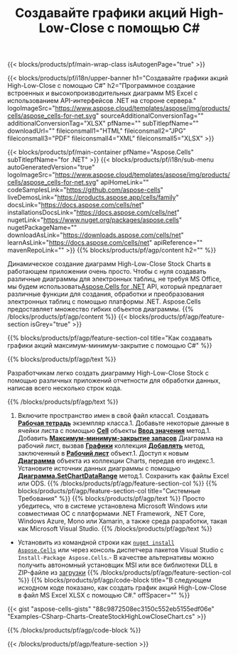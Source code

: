 ﻿---
title: Создавайте графики акций High-Low-Close с помощью C#
url: /ru/net/create-stockhighlowclose-chart/
description: C# Пример кода для создания диаграмм High-Low-Close Stock в Excel с использованием библиотеки .NET. Используйте этот код для создания диаграммы High-Low-Close Stock для MS Excel в VB.NET, Asp.NET или любом приложении на основе .NET.
---
{{< blocks/products/pf/main-wrap-class isAutogenPage="true" >}}

{{< blocks/products/pf/i18n/upper-banner h1="Создавайте графики акций High-Low-Close с помощью C#" h2="Программное создание встроенных и высокопроизводительных диаграмм MS Excel с использованием API-интерфейсов .NET на стороне сервера." logoImageSrc="https://www.aspose.cloud/templates/aspose/img/products/cells/aspose_cells-for-net.svg" sourceAdditionalConversionTag="" additionalConversionTag="XLSX" pfName="" subTitlepfName="" downloadUrl="" fileiconsmall1="HTML" fileiconsmall2="JPG" fileiconsmall3="PDF" fileiconsmall4="XML" fileiconsmall5="XLSX" >}}

{{< blocks/products/pf/main-container pfName="Aspose.Cells" subTitlepfName="for .NET" >}}
{{< blocks/products/pf/i18n/sub-menu autoGeneratedVersion="true" logoImageSrc="https://www.aspose.cloud/templates/aspose/img/products/cells/aspose_cells-for-net.svg" apiHomeLink="" codeSamplesLink="https://github.com/aspose-cells" liveDemosLink="https://products.aspose.app/cells/family" docsLink="https://docs.aspose.com/cells/net" installationsDocsLink="https://docs.aspose.com/cells/net" nugetLink="https://www.nuget.org/packages/aspose.cells" nugetPackageName="" downloadAsLink="https://downloads.aspose.com/cells/net" learnAsLink="https://docs.aspose.com/cells/net" apiReference="" mavenRepoLink="" >}}
{{% blocks/products/pf/agp/content h2="" %}}

Динамическое создание диаграмм High-Low-Close Stock Charts в работающем приложении очень просто. Чтобы с нуля создавать различные диаграммы для электронных таблиц, не требуя MS Office, мы будем использовать[Aspose.Cells for .NET](https://products.aspose.com/cells/net)  API, который предлагает различные функции для создания, обработки и преобразования электронных таблиц с помощью платформы .NET. Aspose.Cells предоставляет множество гибких объектов диаграммы.
{{% /blocks/products/pf/agp/content %}}
{{< blocks/products/pf/agp/feature-section isGrey="true" >}}

{{% blocks/products/pf/agp/feature-section-col title="Как создавать графики акций максимум-минимум-закрытие с помощью C#" %}}

{{% blocks/products/pf/agp/text %}}

Разработчикам легко создать диаграмму High-Low-Close Stock с помощью различных приложений отчетности для обработки данных, написав всего несколько строк кода.

{{% /blocks/products/pf/agp/text %}}

1. Включите пространство имен в свой файл класса1. Создавать [**Рабочая тетрадь**](https://apireference.aspose.com/cells/net/aspose.cells/workbook) экземпляр класса.1. Добавьте некоторые данные в ячейки листа с помощью [**Cell**](https://apireference.aspose.com/cells/net/aspose.cells/cell) объекты [**Ввод значения**](https://apireference.aspose.com/cells/net/aspose.cells/cell/methods/putvalue/index) метод.1. Добавить [**Максимум-минимум-закрытие запасов**](https://apireference.aspose.com/cells/net/aspose.cells.charts/charttype) Диаграмма на рабочий лист, вызвав [**Графики**](https://apireference.aspose.com/cells/net/aspose.cells.charts/chartcollection) коллекция [**Добавлять**](https://apireference.aspose.com/cells/net/aspose.cells.charts/chartcollection/methods/add) метод, заключенный в [**Рабочий лист**](https://apireference.aspose.com/cells/net/aspose.cells/worksheet) объект.1. Доступ к новым [**Диаграмма**](https://apireference.aspose.com/cells/net/aspose.cells.charts/chart) объекта из коллекции Charts, передав его индекс.1. Установите источник данных диаграммы с помощью [**Диаграмма.SetChartDataRange**](https://https://apireference.aspose.com/cells/net/aspose.cells.charts/chart/methods/setchartdatarange) метод.1. Сохранить как файлы Excel или ODS.
{{% /blocks/products/pf/agp/feature-section-col %}}
{{% blocks/products/pf/agp/feature-section-col title="Системные Требования" %}}
{{% blocks/products/pf/agp/text %}}
Просто убедитесь, что в системе установлена Microsoft Windows или совместимая ОС с платформами .NET Framework, .NET Core, Windows Azure, Mono или Xamarin, а также среда разработки, такая как Microsoft Visual Studio.
{{% /blocks/products/pf/agp/text %}}
- Установить из командной строки как <code><a href="https://downloads.aspose.com/cells/net">nuget install Aspose.Cells</a></code> или через консоль диспетчера пакетов Visual Studio с <code>Install-Package Aspose.Cells</code>.- В качестве альтернативы можно получить автономный установщик MSI или все библиотеки DLL в ZIP-файле из <a href="https://downloads.aspose.com/cells/net">загрузки</a>
{{% /blocks/products/pf/agp/feature-section-col %}}
{{% blocks/products/pf/agp/code-block title="В следующем исходном коде показано, как создать график акций High-Low-Close в файл MS Excel XLSX с помощью C#." offSpacer="" %}}

{{< gist "aspose-cells-gists" "88c9872508ec3150c552eb5155edf06e" "Examples-CSharp-Charts-CreateStockHighLowCloseChart.cs" >}}

{{% /blocks/products/pf/agp/code-block %}}

{{< /blocks/products/pf/agp/feature-section >}}

<!-- aboutfile Starts -->